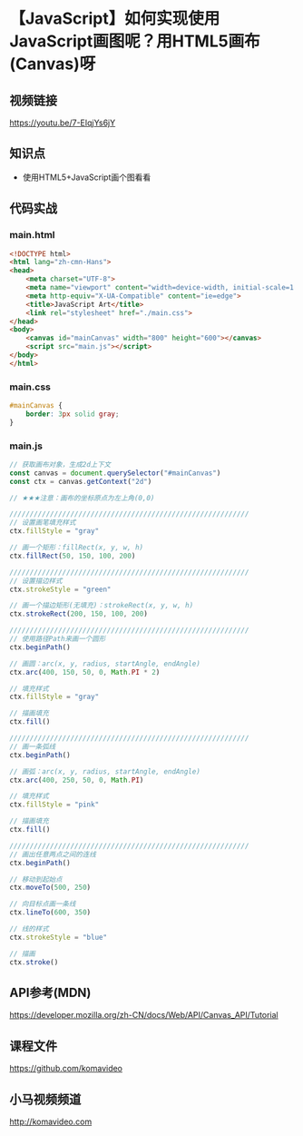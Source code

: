 【JavaScript】如何实现使用JavaScript画图呢？用HTML5画布(Canvas)呀
===============================================================

## 视频链接

https://youtu.be/7-EIqjYs6jY

## 知识点

+ 使用HTML5+JavaScript画个图看看

## 代码实战

### main.html

```html
<!DOCTYPE html>
<html lang="zh-cmn-Hans">
<head>
    <meta charset="UTF-8">
    <meta name="viewport" content="width=device-width, initial-scale=1.0">
    <meta http-equiv="X-UA-Compatible" content="ie=edge">
    <title>JavaScript Art</title>
    <link rel="stylesheet" href="./main.css">
</head>
<body>
    <canvas id="mainCanvas" width="800" height="600"></canvas>    
    <script src="main.js"></script>
</body>
</html>
```

### main.css

```css
#mainCanvas {
    border: 3px solid gray;
}
```

### main.js

```javascript
// 获取画布对象，生成2d上下文
const canvas = document.querySelector("#mainCanvas")
const ctx = canvas.getContext("2d")

// ★★★注意：画布的坐标原点为左上角(0,0)

///////////////////////////////////////////////////////////
// 设置画笔填充样式
ctx.fillStyle = "gray"

// 画一个矩形：fillRect(x, y, w, h)
ctx.fillRect(50, 150, 100, 200)

///////////////////////////////////////////////////////////
// 设置描边样式
ctx.strokeStyle = "green"

// 画一个描边矩形(无填充)：strokeRect(x, y, w, h)
ctx.strokeRect(200, 150, 100, 200)

///////////////////////////////////////////////////////////
// 使用路径Path来画一个圆形
ctx.beginPath()

// 画圆：arc(x, y, radius, startAngle, endAngle)
ctx.arc(400, 150, 50, 0, Math.PI * 2)

// 填充样式
ctx.fillStyle = "gray"

// 描画填充
ctx.fill()

///////////////////////////////////////////////////////////
// 画一条弧线
ctx.beginPath()

// 画弧：arc(x, y, radius, startAngle, endAngle)
ctx.arc(400, 250, 50, 0, Math.PI)

// 填充样式
ctx.fillStyle = "pink"

// 描画填充
ctx.fill()

///////////////////////////////////////////////////////////
// 画出任意两点之间的连线
ctx.beginPath()

// 移动到起始点
ctx.moveTo(500, 250)

// 向目标点画一条线
ctx.lineTo(600, 350)

// 线的样式
ctx.strokeStyle = "blue"

// 描画
ctx.stroke()

```

## API参考(MDN)

https://developer.mozilla.org/zh-CN/docs/Web/API/Canvas_API/Tutorial

## 课程文件

https://github.com/komavideo

## 小马视频频道

http://komavideo.com

